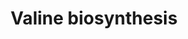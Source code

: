 ---
annotations:
- id: PW:0001285
  parent: classic metabolic pathway
  type: Pathway Ontology
  value: valine biosynthetic pathway
- id: PW:0000002
  parent: classic metabolic pathway
  type: Pathway Ontology
  value: classic metabolic pathway
authors:
- M.Braymer
- MaintBot
- Egonw
- Ddigles
- Eweitz
- Mkutmon
- Khanspers
citedin: ''
communities: []
description: 'The pathway of valine biosynthesis is a four-step pathway that shares
  all of its steps with the parallel pathway of isoleucine biosynthesis (https://www.wikipathways.org/pathways/WP250.html).
  These entwined pathways are part of the superpathway of branched chain amino acid
  biosynthesis, that generates not only isoleucine and valine, but also leucine.  As
  a consequence of having several of its component enzymes involved in the synthesis
  of three different amino acids, the pathway of isoleucine biosynthesis is subject
  to regulation by all three amino acids. The first step in the pathway is primarily
  inhibited by valine, along with inhibition by isoleucine and leucine. The potential
  disruption this might cause to the parallel isoleucine biosynthesis pathway step
  using the same enzymes is resolved by upregulation of an earlier step that is unique
  to isoleucine biosynthesis, as explained in the L-isoleucine biosynthesis I (from
  threonine) summary. In this way, valine biosynthesis can be regulated independently
  of isoleucine biosynthesis, despite all four valine biosynthesis enzymes also participating
  in isoleucine biosynthesis.  SOURCE: SGD pathways, [yeastgenome.org](http://pathway.yeastgenome.org/server.html)'
last-edited: 2025-06-22
ndex: null
organisms:
- Saccharomyces cerevisiae
redirect_from:
- /index.php/Pathway:WP2
- /instance/WP2
- /instance/WP2_r139531
revision: r139531
schema-jsonld:
- '@context': https://schema.org/
  '@id': https://wikipathways.github.io/pathways/WP2.html
  '@type': Dataset
  creator:
    '@type': Organization
    name: WikiPathways
  description: 'The pathway of valine biosynthesis is a four-step pathway that shares
    all of its steps with the parallel pathway of isoleucine biosynthesis (https://www.wikipathways.org/pathways/WP250.html).
    These entwined pathways are part of the superpathway of branched chain amino acid
    biosynthesis, that generates not only isoleucine and valine, but also leucine.  As
    a consequence of having several of its component enzymes involved in the synthesis
    of three different amino acids, the pathway of isoleucine biosynthesis is subject
    to regulation by all three amino acids. The first step in the pathway is primarily
    inhibited by valine, along with inhibition by isoleucine and leucine. The potential
    disruption this might cause to the parallel isoleucine biosynthesis pathway step
    using the same enzymes is resolved by upregulation of an earlier step that is
    unique to isoleucine biosynthesis, as explained in the L-isoleucine biosynthesis
    I (from threonine) summary. In this way, valine biosynthesis can be regulated
    independently of isoleucine biosynthesis, despite all four valine biosynthesis
    enzymes also participating in isoleucine biosynthesis.  SOURCE: SGD pathways,
    [yeastgenome.org](http://pathway.yeastgenome.org/server.html)'
  keywords:
  - (R)-2,3-dihydroxy-3-methylbutanoate
  - 2 pyruvate
  - 2-aceto-lactate
  - 2-oxoglutarate
  - 3-methyl-2-oxobutanoate
  - BAT1
  - BAT2
  - CO2
  - H+
  - H₂O
  - ILV2
  - ILV3
  - ILV5
  - ILV6
  - L-glutamate
  - L-valine
  - NADP
  - NADPH
  license: CC0
  name: Valine biosynthesis
seo: CreativeWork
title: Valine biosynthesis
wpid: WP2
---